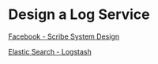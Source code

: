 # Design a Log Service



[Facebook - Scribe System Design](https://engineering.fb.com/2019/10/07/data-infrastructure/scribe/)

[Elastic Search - Logstash](https://www.elastic.co/guide/en/logstash/current/deploying-and-scaling.html)